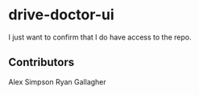 # drive-doctor-ui
I just want to confirm that I do have access to the repo.

## Contributors
Alex Simpson
Ryan Gallagher
